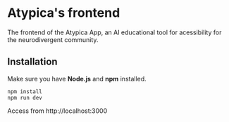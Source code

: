 # Atypica's frontend
The frontend of the Atypica App, an AI educational tool for acessibility for the neurodivergent community. 

## Installation
Make sure you have **Node.js** and **npm** installed.
```
npm install
npm run dev
```
Access from http://localhost:3000
